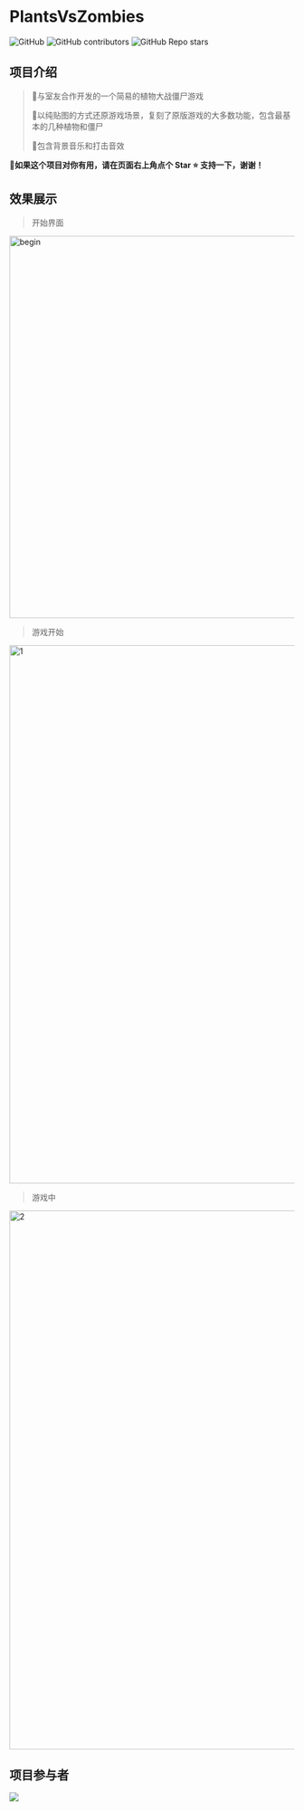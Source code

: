 # PlantsVsZombies
![GitHub](https://img.shields.io/github/license/electronic-pig/PlantsVsZombies)
![GitHub contributors](https://img.shields.io/github/contributors/electronic-pig/PlantsVsZombies)
![GitHub Repo stars](https://img.shields.io/github/stars/electronic-pig/PlantsVsZombies)

## 项目介绍
> :rocket:与室友合作开发的一个简易的植物大战僵尸游戏
>
> :rocket:以纯贴图的方式还原游戏场景，复刻了原版游戏的大多数功能，包含最基本的几种植物和僵尸
>
> :rocket:包含背景音乐和打击音效


👋**如果这个项目对你有用，请在页面右上角点个 Star ⭐ 支持一下，谢谢！**

## 效果展示

> 开始界面

<img width="676" alt="begin" src="https://github.com/electronic-pig/PlantsVsZombies/assets/103497254/44dfd564-6b6e-4985-99bd-bbee48948140">

> 游戏开始

<img width="952" alt="1" src="https://github.com/electronic-pig/PlantsVsZombies/assets/103497254/7ac51eaf-6726-4e93-a071-90ef15d918c4">

> 游戏中

<img width="953" alt="2" src="https://github.com/electronic-pig/PlantsVsZombies/assets/103497254/fe665dc8-7746-4d43-80dd-a908460fffc1">

## 项目参与者
<a href="https://github.com/electronic-pig/PlantsVsZombies/graphs/contributors">
  <img src="https://contrib.rocks/image?repo=electronic-pig/PlantsVsZombies" />
</a>



